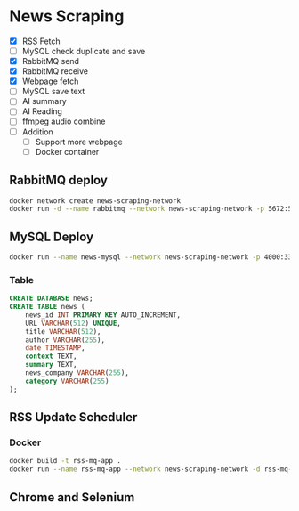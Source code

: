 # News Scraping

- [x] RSS Fetch
- [ ] MySQL check duplicate and save
- [x] RabbitMQ send
- [x] RabbitMQ receive
- [x] Webpage fetch
- [ ] MySQL save text
- [ ] AI summary
- [ ] AI Reading
- [ ] ffmpeg audio combine
- [ ] Addition
  - [ ] Support more webpage
  - [ ] Docker container

## RabbitMQ deploy

```sh
docker network create news-scraping-network
docker run -d --name rabbitmq --network news-scraping-network -p 5672:5672 -p 15672:15672 rabbitmq:3-management
```



## MySQL Deploy

```sh
docker run --name news-mysql --network news-scraping-network -p 4000:3306 --restart always -e MYSQL_ROOT_PASSWORD=password -d mysql 
```

### Table

```sql
CREATE DATABASE news;
CREATE TABLE news (
    news_id INT PRIMARY KEY AUTO_INCREMENT,
    URL VARCHAR(512) UNIQUE,
    title VARCHAR(512),
    author VARCHAR(255),
    date TIMESTAMP,
    context TEXT,
    summary TEXT,
    news_company VARCHAR(255),
    category VARCHAR(255)
);
```



## RSS Update Scheduler

### Docker

```sh
docker build -t rss-mq-app .
docker run --name rss-mq-app --network news-scraping-network -d rss-mq-app
```





## Chrome and Selenium

